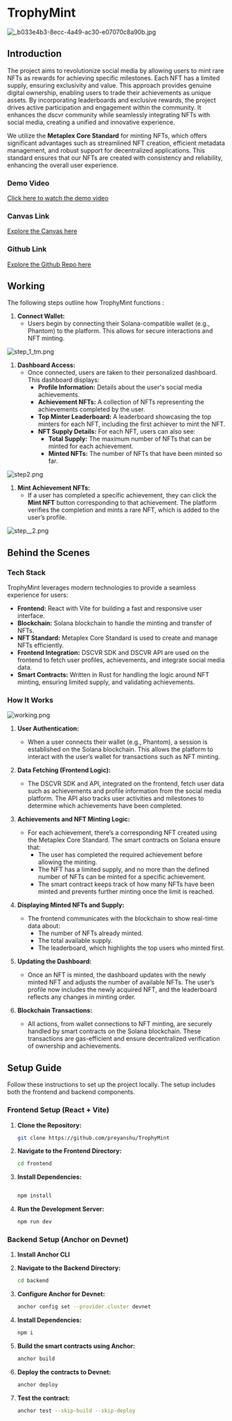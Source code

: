 # TrophyMint

![_b033e4b3-8ecc-4a49-ac30-e07070c8a90b.jpg](https://cdn.dorahacks.io/static/files/191e2251fb2e2a4043420844c38ae456.jpg)

## Introduction

The project aims to revolutionize social media by allowing users to mint rare NFTs as rewards for achieving specific milestones. Each NFT has a limited supply, ensuring exclusivity and value. This approach provides genuine digital ownership, enabling users to trade their achievements as unique assets. By incorporating leaderboards and exclusive rewards, the project drives active participation and engagement within the community. It enhances the dscvr community while seamlessly integrating NFTs with social media, creating a unified and innovative experience.

We utilize the **Metaplex Core Standard** for minting NFTs, which offers significant advantages such as streamlined NFT creation, efficient metadata management, and robust support for decentralized applications. This standard ensures that our NFTs are created with consistency and reliability, enhancing the overall user experience.


### Demo Video

[Click here to watch the demo video](https://www.youtube.com/watch?v=uaWmvn0nZr4)

### Canvas Link

[Explore the Canvas here](https://dscvr.one/post/1201336802623881354)

### Github Link

[Explore the Github Repo here](https://github.com/preyanshu/TrophyMint)

## Working

The following steps outline how TrophyMint functions :

1. **Connect Wallet:**
   - Users begin by connecting their Solana-compatible wallet (e.g., Phantom) to the platform. This allows for secure interactions and NFT minting.

![step_1_tm.png](https://cdn.dorahacks.io/static/files/191e6697186afbcac5302fa4b62a88dd.png)

1. **Dashboard Access:**
   - Once connected, users are taken to their personalized dashboard. This dashboard displays:
     - **Profile Information:** Details about the user's social media achievements.
     - **Achievement NFTs:** A collection of NFTs representing the achievements completed by the user.
     - **Top Minter Leaderboard:** A leaderboard showcasing the top minters for each NFT, including the first achiever to mint the NFT.
     - **NFT Supply Details:** For each NFT, users can also see:
       - **Total Supply:** The maximum number of NFTs that can be minted for each achievement.
       - **Minted NFTs:** The number of NFTs that have been minted so far.

![step2.png](https://cdn.dorahacks.io/static/files/191e22f83b007c98500899b40c19285d.png)

1. **Mint Achievement NFTs:**
   - If a user has completed a specific achievement, they can click the **Mint NFT** button corresponding to that achievement. The platform verifies the completion and mints a rare NFT, which is added to the user’s profile.

![step__2.png](https://cdn.dorahacks.io/static/files/191e66a06f6d2739d5e2360421689a8e.png)

## Behind the Scenes

### Tech Stack

TrophyMint leverages modern technologies to provide a seamless experience for users:

- **Frontend:** React with Vite for building a fast and responsive user interface.
- **Blockchain:** Solana blockchain to handle the minting and transfer of NFTs.
- **NFT Standard:** Metaplex Core Standard is used to create and manage NFTs efficiently.
- **Frontend Integration:** DSCVR SDK and DSCVR API are used on the frontend to fetch user profiles, achievements, and integrate social media data.
- **Smart Contracts:** Written in Rust for handling the logic around NFT minting, ensuring limited supply, and validating achievements.

### How It Works

![working.png](https://cdn.dorahacks.io/static/files/191e2526a6bd1ef7c72870e4030b9aa9.png)

1. **User Authentication:**
   - When a user connects their wallet (e.g., Phantom), a session is established on the Solana blockchain. This allows the platform to interact with the user’s wallet for transactions such as NFT minting.

1. **Data Fetching (Frontend Logic):**
   - The DSCVR SDK and API, integrated on the frontend, fetch user data such as achievements and profile information from the social media platform. The API also tracks user activities and milestones to determine which achievements have been completed.

1. **Achievements and NFT Minting Logic:**
   - For each achievement, there’s a corresponding NFT created using the Metaplex Core Standard. The smart contracts on Solana ensure that:
     - The user has completed the required achievement before allowing the minting.
     - The NFT has a limited supply, and no more than the defined number of NFTs can be minted for a specific achievement.
     - The smart contract keeps track of how many NFTs have been minted and prevents further minting once the limit is reached.

1. **Displaying Minted NFTs and Supply:**
   - The frontend communicates with the blockchain to show real-time data about:
     - The number of NFTs already minted.
     - The total available supply.
     - The leaderboard, which highlights the top users who minted first.

1. **Updating the Dashboard:**
   - Once an NFT is minted, the dashboard updates with the newly minted NFT and adjusts the number of available NFTs. The user’s profile now includes the newly acquired NFT, and the leaderboard reflects any changes in minting order.

1. **Blockchain Transactions:**
   - All actions, from wallet connections to NFT minting, are securely handled by smart contracts on the Solana blockchain. These transactions are gas-efficient and ensure decentralized verification of ownership and achievements.

## Setup Guide

Follow these instructions to set up the project locally. The setup includes both the frontend and backend components.

### Frontend Setup (React + Vite)

1. **Clone the Repository:**
   ```bash
   git clone https://github.com/preyanshu/TrophyMint

1. **Navigate to the Frontend Directory:**
   ```bash
   cd frontend

1. **Install Dependencies:**
   ```bash

   npm install

1. **Run the Development Server:**
   ```bash
   npm run dev

### Backend Setup (Anchor on Devnet) 

1. **Install Anchor CLI**

1. **Navigate to the Backend Directory:**
   ```bash
   cd backend

1. **Configure Anchor for Devnet:**
   ```bash
   anchor config set --provider.cluster devnet

1. **Install Dependencies:**
   ```bash
   npm i

1. **Build the smart contracts using Anchor:**
   ```bash
   anchor build

1. **Deploy the contracts to Devnet:**
   ```bash
   anchor deploy

1. **Test the contract:**
   ```bash
   anchor test --skip-build --skip-deploy
